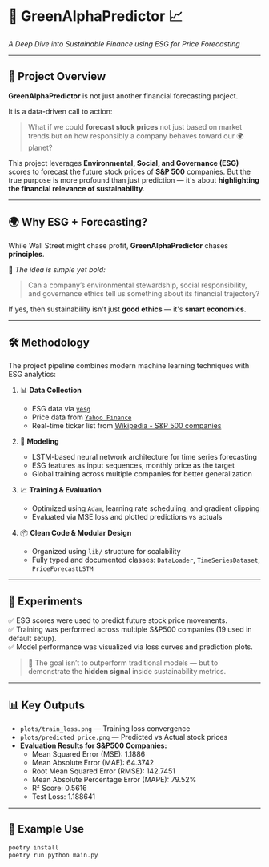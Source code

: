 # 🌱 GreenAlphaPredictor 📈

*A Deep Dive into Sustainable Finance using ESG for Price Forecasting*

---

## 🚀 Project Overview

**GreenAlphaPredictor** is not just another financial forecasting project.

It is a data-driven call to action:
> What if we could **forecast stock prices** not just based on market trends but on how responsibly a company behaves toward our 🌍 planet?

This project leverages **Environmental, Social, and Governance (ESG)** scores to forecast the future stock prices of **S&P 500** companies. But the true purpose is more profound than just prediction — it's about **highlighting the financial relevance of sustainability**.

---

## 🌍 Why ESG + Forecasting?

While Wall Street might chase profit, **GreenAlphaPredictor** chases **principles**.

📌 *The idea is simple yet bold:*  
> Can a company’s environmental stewardship, social responsibility, and governance ethics tell us something about its financial trajectory?

If yes, then sustainability isn't just **good ethics** — it's **smart economics**.

---

## 🛠️ Methodology

The project pipeline combines modern machine learning techniques with ESG analytics:

1. 📊 **Data Collection**
   - ESG data via [`yesg`](https://pypi.org/project/yesg/)
   - Price data from [`Yahoo Finance`](https://pypi.org/project/yfinance/)
   - Real-time ticker list from [Wikipedia - S&P 500 companies](https://en.wikipedia.org/wiki/List_of_S%26P_500_companies)

2. 🧠 **Modeling**
   - LSTM-based neural network architecture for time series forecasting
   - ESG features as input sequences, monthly price as the target
   - Global training across multiple companies for better generalization

3. 📈 **Training & Evaluation**
   - Optimized using `Adam`, learning rate scheduling, and gradient clipping
   - Evaluated via MSE loss and plotted predictions vs actuals

4. 📦 **Clean Code & Modular Design**
   - Organized using `lib/` structure for scalability
   - Fully typed and documented classes: `DataLoader`, `TimeSeriesDataset`, `PriceForecastLSTM`

---

## 🧪 Experiments

✅ ESG scores were used to predict future stock price movements.  
✅ Training was performed across multiple S&P500 companies (19 used in default setup).  
✅ Model performance was visualized via loss curves and prediction plots.

> 🎯 The goal isn’t to outperform traditional models — but to demonstrate the **hidden signal** inside sustainability metrics.

---

## 📊 Key Outputs

- `plots/train_loss.png` — Training loss convergence  
- `plots/predicted_price.png` — Predicted vs Actual stock prices
- **Evaluation Results for S&P500 Companies:**
  - Mean Squared Error (MSE): 1.1886
  - Mean Absolute Error (MAE): 64.3742
  - Root Mean Squared Error (RMSE): 142.7451
  - Mean Absolute Percentage Error (MAPE): 79.52%
  - R² Score: 0.5616
  - Test Loss: 1.188641
---

## 🧾 Example Use

```bash
poetry install
poetry run python main.py
